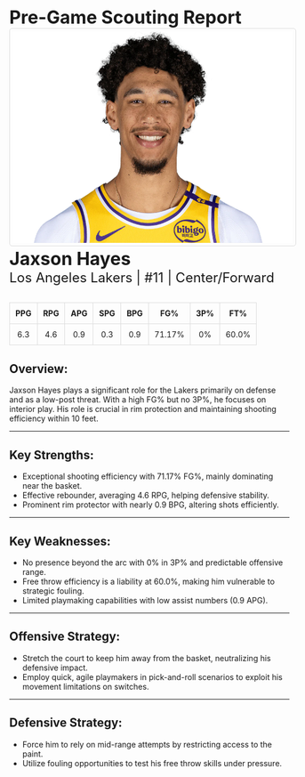 
<div style="text-align;">
  <span style="font-size: 32px; font-weight: bold;">Pre-Game Scouting Report</span>
</div>

<div margin: 20px 0;>
<img src="../../../Data/Lakers/Jaxson_Hayes/Portrait.jpg" alt="Portrait" width="520" height="380" style="border: 1px solid #ddd; border-radius: 5px; padding: 5px;">
</div>

<div margin: 20px 0;>
  <!-- No badges to display -->
</div>

<div>
  <span style="font-size: 32px; font-weight: bold;">Jaxson Hayes</span><br>
  <span style="font-size: 24px;">Los Angeles Lakers | #11 | Center/Forward</span>
</div>

<div style="margin: 30px 0;">
  <table style="width: 100%; border-collapse: collapse; text-align: center;">
    <thead style="background-color">
      <tr>
        <th style="padding: 10px; border: 1px solid #ddd;">PPG</th>
        <th style="padding: 10px; border: 1px solid #ddd;">RPG</th>
        <th style="padding: 10px; border: 1px solid #ddd;">APG</th>
        <th style="padding: 10px; border: 1px solid #ddd;">SPG</th>
        <th style="padding: 10px; border: 1px solid #ddd;">BPG</th>
        <th style="padding: 10px; border: 1px solid #ddd;">FG%</th>
        <th style="padding: 10px; border: 1px solid #ddd;">3P%</th>
        <th style="padding: 10px; border: 1px solid #ddd;">FT%</th>
      </tr>
    </thead>
    <tbody>
      <tr>
        <td style="padding: 10px; border: 1px solid #ddd;">6.3</td>
        <td style="padding: 10px; border: 1px solid #ddd;">4.6</td>
        <td style="padding: 10px; border: 1px solid #ddd;">0.9</td>
        <td style="padding: 10px; border: 1px solid #ddd;">0.3</td>
        <td style="padding: 10px; border: 1px solid #ddd;">0.9</td>
        <td style="padding: 10px; border: 1px solid #ddd;">71.17%</td>
        <td style="padding: 10px; border: 1px solid #ddd;">0%</td>
        <td style="padding: 10px; border: 1px solid #ddd;">60.0%</td>
      </tr>
    </tbody>
  </table>
</div>

<h2>Overview:</h2>
Jaxson Hayes plays a significant role for the Lakers primarily on defense and as a low-post threat. With a high FG% but no 3P%, he focuses on interior play. His role is crucial in rim protection and maintaining shooting efficiency within 10 feet.
<hr>

<h2>Key Strengths:</h2>
<ul>
  <li>Exceptional shooting efficiency with 71.17% FG%, mainly dominating near the basket.</li>
  <li>Effective rebounder, averaging 4.6 RPG, helping defensive stability.</li>
  <li>Prominent rim protector with nearly 0.9 BPG, altering shots efficiently.</li>
</ul>
<hr>

<h2>Key Weaknesses:</h2>
<ul>
  <li>No presence beyond the arc with 0% in 3P% and predictable offensive range.</li>
  <li>Free throw efficiency is a liability at 60.0%, making him vulnerable to strategic fouling.</li>
  <li>Limited playmaking capabilities with low assist numbers (0.9 APG).</li>
</ul>
<hr>

<h2>Offensive Strategy:</h2>
<ul>
  <li>Stretch the court to keep him away from the basket, neutralizing his defensive impact.</li>
  <li>Employ quick, agile playmakers in pick-and-roll scenarios to exploit his movement limitations on switches.</li>
</ul>
<hr>

<h2>Defensive Strategy:</h2>
<ul>
  <li>Force him to rely on mid-range attempts by restricting access to the paint.</li>
  <li>Utilize fouling opportunities to test his free throw skills under pressure.</li>
</ul>

